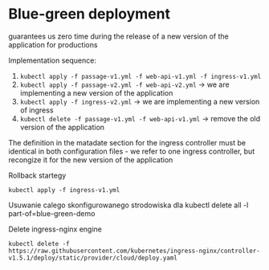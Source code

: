 # Blue-green deployment

guarantees us zero time during the release of a new version of the application for productions

Implementation sequence:

1. ``kubectl apply -f passage-v1.yml -f web-api-v1.yml -f ingress-v1.yml``
2. ``kubectl apply -f passage-v2.yml -f web-api-v2.yml`` → we are implementing a new version of the application
3. ``kubectl apply -f ingress-v2.yml`` → we are implementing a new version of ingress
4. ``kubectl delete -f passage-v1.yml -f web-api-v1.yml`` → remove the old version of the application

The definition in the matadate section for the ingress controller must be identical in both configuration files - we refer to one ingress controller, but recongize it for the new version of the application

Rollback startegy

``kubectl apply -f ingress-v1.yml``

Usuwanie calego skonfigurowanego strodowiska dla 
kubectl delete all -l part-of=blue-green-demo

Delete ingress-nginx engine

``kubectl delete -f https://raw.githubusercontent.com/kubernetes/ingress-nginx/controller-v1.5.1/deploy/static/provider/cloud/deploy.yaml``